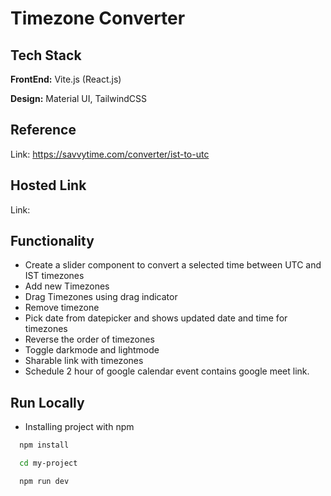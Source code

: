 # Timezone Converter

## Tech Stack

**FrontEnd:** Vite.js (React.js)

**Design:** Material UI, TailwindCSS

## Reference

Link: https://savvytime.com/converter/ist-to-utc 

## Hosted Link

Link: 

## Functionality

- Create a slider component to convert a selected time between UTC and IST timezones
- Add new Timezones
- Drag Timezones using drag indicator
- Remove timezone
- Pick date from datepicker and shows updated date and time for timezones
- Reverse the order of timezones
- Toggle darkmode and lightmode
- Sharable link with timezones
- Schedule 2 hour of google calendar event contains google meet link.

## Run Locally

- Installing project with npm

```bash {"id":"01HQASKTK9Q442PNW3QJGHF6TS"}
  npm install
```

```bash {"id":"01HQASKTK9Q442PNW3QNYVZPXF"}
  cd my-project
```

```bash {"id":"01HQASKTK9Q442PNW3QRZSRHT8"}
  npm run dev
```
